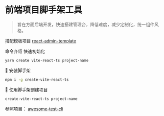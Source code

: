 # 前端项目脚手架工具

> 旨在方面后端开发，快速搭建管理台，降低难度，减少定制化，统一组件风格。

搭配模板项目 [react-admin-template](https://github.com/jibenziliao/react-admin-template)

命令介绍
快速初始化
```bash
yarn create vite-react-ts project-name
```

🍎 安装脚手架
```bash
npm i -g create-vite-react-ts
```

🍏 使用脚手架创建项目

```bash
create-vite-react-ts project-name
```

参照项目： [awesome-test-cli](https://github.com/Walker-Leee/awesome-test-cli)